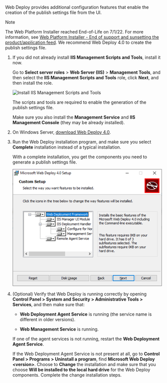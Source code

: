 Web Deploy provides additional configuration features that enable the creation of the publish settings file from the UI.

> [!NOTE]
> The Web Platform Installer reached End-of-Life on 7/1/22. For more information, see [Web Platform Installer - End of support and sunsetting the product/application feed](https://blogs.iis.net/iisteam/web-platform-installer-end-of-support-feed). We recommend Web Deploy 4.0 to create the publish settings file.

1. If you did not already install **IIS Management Scripts and Tools**, install it now.

    Go to **Select server roles** > **Web Server (IIS)** > **Management Tools**, and then select the **IIS Management Scripts and Tools** role, click **Next**, and then install the role.

    ![Install IIS Management Scripts and Tools](../../deployment/media/tutorial-iis-management-scripts-and-tools.png)

    The scripts and tools are required to enable the generation of the publish settings file.

    Make sure you also install the **Management Service** and **IIS Management Console** (they may be already installed).

1. On Windows Server, [download Web Deploy 4.0](https://download.visualstudio.microsoft.com/download/pr/e1828da1-907a-46fe-a3cf-f3b9ea1c485c/035860f3c0d2bab0458e634685648385/webdeploy_amd64_en-us.msi).

1. Run the Web Deploy installation program, and make sure you select **Complete** installation instead of a typical installation.

   With a complete installation, you get the components you need to generate a publish settings file.

    ![Screenshot showing Web Deploy 4.0 components](../../deployment/media/tutorial-iis-web-deploy-40-setup.png)

1. (Optional) Verify that Web Deploy is running correctly by opening  **Control Panel > System and Security > Administrative Tools > Services**, and then make sure that:

    * **Web Deployment Agent Service** is running (the service name is different in older versions).

    * **Web Management Service** is running.

    If one of the agent services is not running, restart the **Web Deployment Agent Service**.

    If the Web Deployment Agent Service is not present at all, go to **Control Panel > Programs > Uninstall a program**, find **Microsoft Web Deploy \<version>**. Choose to **Change** the installation and make sure that you choose  **Will be installed to the local hard drive** for the Web Deploy components. Complete the change installation steps.